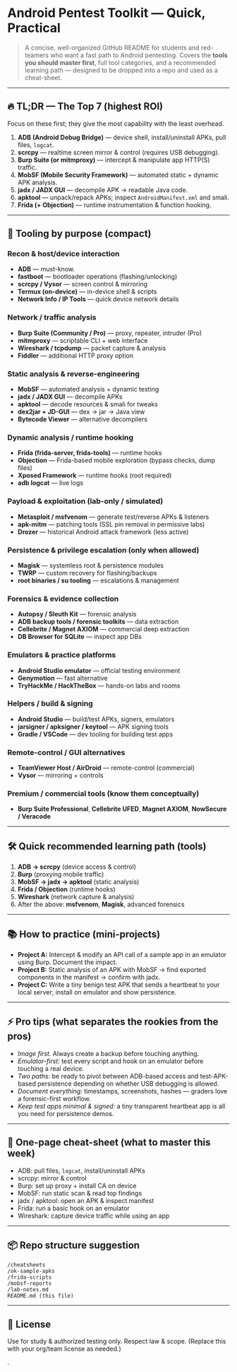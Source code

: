 # Android Pentest Toolkit — Quick, Practical

> A concise, well-organized GitHub README for students and red-teamers who want a fast path to Android pentesting. Covers the **tools you should master first**, full tool categories, and a recommended learning path — designed to be dropped into a repo and used as a cheat-sheet.

---

## 🔥 TL;DR — The Top 7 (highest ROI)

Focus on these first; they give the most capability with the least overhead.

1. **ADB (Android Debug Bridge)** — device shell, install/uninstall APKs, pull files, `logcat`.
2. **scrcpy** — realtime screen mirror & control (requires USB debugging).
3. **Burp Suite (or mitmproxy)** — intercept & manipulate app HTTP(S) traffic.
4. **MobSF (Mobile Security Framework)** — automated static + dynamic APK analysis.
5. **jadx / JADX GUI** — decompile APK → readable Java code.
6. **apktool** — unpack/repack APKs; inspect `AndroidManifest.xml` and smali.
7. **Frida (+ Objection)** — runtime instrumentation & function hooking.

---

## 🧭 Tooling by purpose (compact)

### Recon & host/device interaction

* **ADB** — must-know.
* **fastboot** — bootloader operations (flashing/unlocking)
* **scrcpy / Vysor** — screen control & mirroring
* **Termux (on-device)** — in-device shell & scripts
* **Network Info / IP Tools** — quick device network details

### Network / traffic analysis

* **Burp Suite (Community / Pro)** — proxy, repeater, intruder (Pro)
* **mitmproxy** — scriptable CLI + web interface
* **Wireshark / tcpdump** — packet capture & analysis
* **Fiddler** — additional HTTP proxy option

### Static analysis & reverse-engineering

* **MobSF** — automated analysis + dynamic testing
* **jadx / JADX GUI** — decompile APKs
* **apktool** — decode resources & smali for tweaks
* **dex2jar + JD-GUI** — dex → jar → Java view
* **Bytecode Viewer** — alternative decompilers

### Dynamic analysis / runtime hooking

* **Frida (frida-server, frida-tools)** — runtime hooks
* **Objection** — Frida-based mobile exploration (bypass checks, dump files)
* **Xposed Framework** — runtime hooks (root required)
* **adb logcat** — live logs

### Payload & exploitation (lab-only / simulated)

* **Metasploit / msfvenom** — generate test/reverse APKs & listeners
* **apk-mitm** — patching tools (SSL pin removal in permissive labs)
* **Drozer** — historical Android attack framework (less active)

### Persistence & privilege escalation (only when allowed)

* **Magisk** — systemless root & persistence modules
* **TWRP** — custom recovery for flashing/backups
* **root binaries / su tooling** — escalations & management

### Forensics & evidence collection

* **Autopsy / Sleuth Kit** — forensic analysis
* **ADB backup tools / forensic toolkits** — data extraction
* **Cellebrite / Magnet AXIOM** — commercial deep extraction
* **DB Browser for SQLite** — inspect app DBs

### Emulators & practice platforms

* **Android Studio emulator** — official testing environment
* **Genymotion** — fast alternative
* **TryHackMe / HackTheBox** — hands-on labs and rooms

### Helpers / build & signing

* **Android Studio** — build/test APKs, signers, emulators
* **jarsigner / apksigner / keytool** — APK signing tools
* **Gradle / VSCode** — dev tooling for building test apps

### Remote-control / GUI alternatives

* **TeamViewer Host / AirDroid** — remote-control (commercial)
* **Vysor** — mirroring + controls

### Premium / commercial tools (know them conceptually)

* **Burp Suite Professional**, **Cellebrite UFED**, **Magnet AXIOM**, **NowSecure / Veracode**

---

## 🛠️ Quick recommended learning path (tools)

1. **ADB → scrcpy** (device access & control)
2. **Burp** (proxying mobile traffic)
3. **MobSF → jadx → apktool** (static analysis)
4. **Frida / Objection** (runtime hooks)
5. **Wireshark** (network capture & analysis)
6. After the above: **msfvenom**, **Magisk**, advanced forensics

---

## 📚 How to practice (mini-projects)

* **Project A:** Intercept & modify an API call of a sample app in an emulator using Burp. Document the impact.
* **Project B:** Static analysis of an APK with MobSF → find exported components in the manifest → confirm with jadx.
* **Project C:** Write a tiny benign test APK that sends a heartbeat to your local server; install on emulator and show persistence.

---

## ⚡ Pro tips (what separates the rookies from the pros)

* *Image first.* Always create a backup before touching anything.
* *Emulator-first:* test every script and hook on an emulator before touching a real device.
* *Two paths:* be ready to pivot between ADB-based access and test-APK-based persistence depending on whether USB debugging is allowed.
* *Document everything:* timestamps, screenshots, hashes — graders love a forensic-first workflow.
* *Keep test apps minimal & signed:* a tiny transparent heartbeat app is all you need for persistence demos.

---

## 🎯 One-page cheat-sheet (what to master this week)

* ADB: pull files, `logcat`, install/uninstall APKs
* scrcpy: mirror & control
* Burp: set up proxy + install CA on device
* MobSF: run static scan & read top findings
* jadx / apktool: open an APK & inspect manifest
* Frida: run a basic hook on an emulator
* Wireshark: capture device traffic while using an app

---

## 📦 Repo structure suggestion

```
/cheatsheets
/ok-sample-apks
/frida-scripts
/mobsf-reports
/lab-notes.md
README.md (this file)
```

---

## 🧾 License

Use for study & authorized testing only. Respect law & scope. (Replace this with your org/team license as needed.)

.
